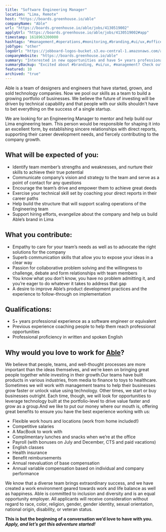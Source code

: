 ```yaml
---
title: "Software Engineering Manager"
location: "Lima, Remote"
host: "https://boards.greenhouse.io/able"
companyName: "Able"
url: "https://boards.greenhouse.io/able/jobs/4130519002"
applyUrl: "https://boards.greenhouse.io/able/jobs/4130519002#app"
timestamp: 1618963200000
hashtags: "#management,#operations,#monitoring,#branding,#ui/ux,#office,#English,#finance"
jobType: "other"
logoUrl: "https://jobboard-logos-bucket.s3.eu-central-1.amazonaws.com/able"
companyWebsite: "https://boards.greenhouse.io/able"
summary: "Interested in new opportunities and have 5+ years professional experience as a software engineer or equivalent? Able has a job opening for a Software Engineering Manager."
summaryBackup: "Excited about #branding, #ui/ux, #management? Check out this job post!"
featured: 10
archived: "true"
---
```


Able is a team of designers and engineers that have started, grown, and sold technology companies. Now we pool our skills as a team to build a growing portfolio of businesses. We believe the future of investing will be driven by technical capability and that people with our skills shouldn't have to bet everything on the success of a single startup.

We are looking for an Engineering Manager to mentor and help build our Lima engineering team. This person would be responsible for shaping it into an excellent form, by establishing sincere relationships with direct reports, supporting their career development needs, and fiercely contributing to the company growth.

## What will be expected of you:

*   Identify team member’s strengths and weaknesses, and nurture their skills to achieve their true potential
*   Communicate company’s vision and strategy to the team and serve as a point of contact for any questions
*   Encourage the team’s drive and empower them to achieve great deeds
*   Exercise your technical skill set by coaching your direct reports in their career paths
*   Help build the structure that will support scaling operations of the Engineering team
*   Support hiring efforts, evangelize about the company and help us build Able’s brand in Lima

## What you contribute:

*   Empathy to care for your team’s needs as well as to advocate the right solutions for the company
*   Superb communication skills that allow you to expose your ideas in a clear way
*   Passion for collaborative problem solving and the willingness to challenge, debate and form relationships with team members
*   You know what you don’t know, you have no problem admitting it, and you’re eager to do whatever it takes to address that gap
*   A desire to improve Able’s product development practices and the experience to follow-through on implementation

## Qualifications:

*   5+ years professional experience as a software engineer or equivalent
*   Previous experience coaching people to help them reach professional opportunities
*   Professional proficiency in written and spoken English

## Why would you love to work for [Able](https://able.co/)?

We believe that people, teams, and well-thought processes are more important than the ideas themselves, and we’re keen on bringing great people together while investing in their growth.Our teams have built products in various industries, from media to finance to toys to healthcare. Sometimes we will work with management teams to help their businesses grow faster or unlock value using technology. Other times, we start or buy businesses outright. Each time, though, we will look for opportunities to leverage technology built at the portfolio-level to drive value faster and grow as a group.And we like to put our money where our mouth is, offering great benefits to ensure you have the best experience working with us:

*   Flexible work hours and locations (work from home included!)
*   Competitive salaries
*   A MacBook to work with
*   Complimentary lunches and snacks when we’re at the office
*   Payroll (with bonuses on July and December, CTS and paid vacations)
*   English classes
*   Health insurance
*   Benefit reimbursements
*   Annual reevaluation of base compensation
*   Annual variable compensation based on individual and company performance

We know that a diverse team brings extraordinary success, and we have created a work environment geared towards work and life balance as well as happiness. Able is committed to inclusion and diversity and is an equal opportunity employer. All applicants will receive consideration without regard to race, color, religion, gender, gender identity, sexual orientation, national origin, disability, or veteran status.

**This is but the beginning of a conversation we’d love to have with you. _Apply, and let’s get this adventure started!_**

